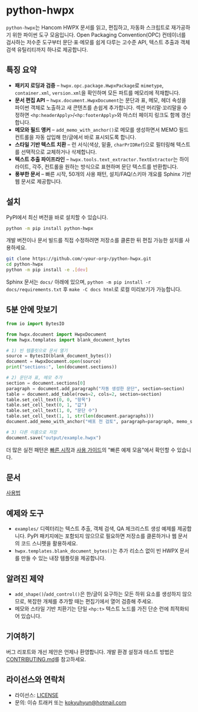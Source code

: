 # python-hwpx

`python-hwpx`는 Hancom HWPX 문서를 읽고, 편집하고, 자동화 스크립트로 재가공하기 위한 파이썬 도구 모음입니다. Open Packaging Convention(OPC) 컨테이너를 검사하는 저수준 도구부터 문단·표·메모를 쉽게 다루는 고수준 API, 텍스트 추출과 객체 검색 유틸리티까지 하나로 제공합니다.

## 특징 요약

- **패키지 로딩과 검증** – `hwpx.opc.package.HwpxPackage`로 `mimetype`, `container.xml`, `version.xml`을 확인하며 모든 파트를 메모리에 적재합니다.
- **문서 편집 API** – `hwpx.document.HwpxDocument`는 문단과 표, 메모, 헤더 속성을 파이썬 객체로 노출하고 새 콘텐츠를 손쉽게 추가합니다. 섹션 머리말·꼬리말을 수정하면 `<hp:headerApply>`/`<hp:footerApply>`와 마스터 페이지 링크도 함께 갱신합니다.
- **메모와 필드 앵커** – `add_memo_with_anchor()`로 메모를 생성하면서 MEMO 필드 컨트롤을 자동 삽입해 한/글에서 바로 표시되도록 합니다.
- **스타일 기반 텍스트 치환** – 런 서식(색상, 밑줄, `charPrIDRef`)으로 필터링해 텍스트를 선택적으로 교체하거나 삭제합니다.
- **텍스트 추출 파이프라인** – `hwpx.tools.text_extractor.TextExtractor`는 하이라이트, 각주, 컨트롤을 원하는 방식으로 표현하며 문단 텍스트를 반환합니다.
- **풍부한 문서** – 빠른 시작, 50개의 사용 패턴, 설치/FAQ/스키마 개요를 Sphinx 기반 웹 문서로 제공합니다.

## 설치

PyPI에서 최신 버전을 바로 설치할 수 있습니다.

```bash
python -m pip install python-hwpx
```

개발 버전이나 문서 빌드를 직접 수정하려면 저장소를 클론한 뒤 편집 가능한 설치를 사용하세요.

```bash
git clone https://github.com/<your-org>/python-hwpx.git
cd python-hwpx
python -m pip install -e .[dev]
```

Sphinx 문서는 `docs/` 아래에 있으며, `python -m pip install -r docs/requirements.txt` 후 `make -C docs html`로 로컬 미리보기가 가능합니다.

## 5분 안에 맛보기

```python
from io import BytesIO

from hwpx.document import HwpxDocument
from hwpx.templates import blank_document_bytes

# 1) 빈 템플릿으로 문서 열기
source = BytesIO(blank_document_bytes())
document = HwpxDocument.open(source)
print("sections:", len(document.sections))

# 2) 문단과 표, 메모 추가
section = document.sections[0]
paragraph = document.add_paragraph("자동 생성한 문단", section=section)
table = document.add_table(rows=2, cols=2, section=section)
table.set_cell_text(0, 0, "항목")
table.set_cell_text(0, 1, "값")
table.set_cell_text(1, 0, "문단 수")
table.set_cell_text(1, 1, str(len(document.paragraphs)))
document.add_memo_with_anchor("배포 전 검토", paragraph=paragraph, memo_shape_id_ref="0")

# 3) 다른 이름으로 저장
document.save("output/example.hwpx")
```

더 많은 실전 패턴은 [빠른 시작](docs/quickstart.md)과 [사용 가이드](docs/usage.md)의 "빠른 예제 모음"에서 확인할 수 있습니다.

## 문서
 [사용법](https://airmang.github.io/python-hwpx/)

## 예제와 도구

- `examples/` 디렉터리는 텍스트 추출, 객체 검색, QA 체크리스트 생성 예제를 제공합니다. PyPI 패키지에는 포함되지 않으므로 필요하면 저장소를 클론하거나 웹 문서의 코드 스니펫을 활용하세요.
- `hwpx.templates.blank_document_bytes()`는 추가 리소스 없이 빈 HWPX 문서를 만들 수 있는 내장 템플릿을 제공합니다.

## 알려진 제약

- `add_shape()`/`add_control()`은 한/글이 요구하는 모든 하위 요소를 생성하지 않으므로, 복잡한 개체를 추가할 때는 편집기에서 열어 검증해 주세요.
- 메모와 스타일 기반 치환기는 단일 `<hp:t>` 텍스트 노드를 가진 단순 런에 최적화되어 있습니다.

## 기여하기

버그 리포트와 개선 제안은 언제나 환영합니다. 개발 환경 설정과 테스트 방법은 [CONTRIBUTING.md](CONTRIBUTING.md)를 참고하세요.

## 라이선스와 연락처

- 라이선스: [LICENSE](LICENSE)
- 문의: 이슈 트래커 또는 kokyuhyun@hotmail.com
